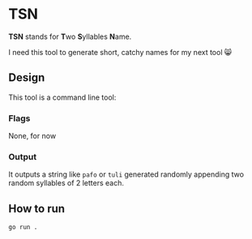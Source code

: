 # TSN

**TSN** stands for **T**wo **S**yllables **N**ame.

I need this tool to generate short, catchy names for my next tool :smile_cat:

## Design

This tool is a command line tool:

### Flags
None, for now

### Output
It outputs a string like `pafo` or `tuli` generated randomly appending two random syllables of 2 letters each.

## How to run

```sh
go run .
```